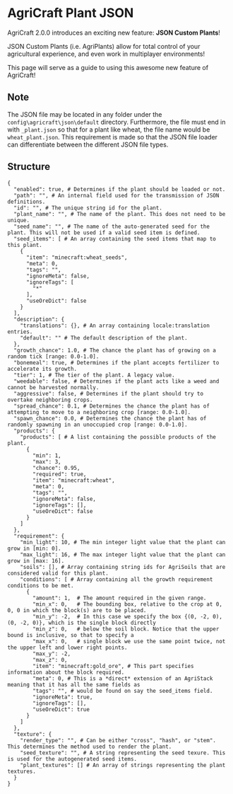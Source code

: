AgriCraft Plant JSON
==================================================

AgriCraft 2.0.0 introduces an exciting new feature: **JSON Custom Plants**!

JSON Custom Plants (i.e. AgriPlants) allow for total control of your agricultural experience, and even work in multiplayer environments!

This page will serve as a guide to using this awesome new feature of AgriCraft!

## Note
The JSON file may be located in any folder under the `config\agricraft\json\default` directory. Furthermore, the file must end in with `_plant.json` so that for a plant like wheat, the file name would be `wheat_plant.json`. This requirement is made so that the JSON file loader can differentiate between the different JSON file types.

## Structure
````
{
  "enabled": true, # Determines if the plant should be loaded or not.
  "path": "", # An internal field used for the transmission of JSON definitions.
  "id": "", # The unique string id for the plant.
  "plant_name": "", # The name of the plant. This does not need to be unique.
  "seed_name": "", # The name of the auto-generated seed for the plant. This will not be used if a valid seed item is defined.
  "seed_items": [ # An array containing the seed items that map to this plant.
    {
      "item": "minecraft:wheat_seeds",
      "meta": 0,
      "tags": "",
      "ignoreMeta": false,
      "ignoreTags": [
        "*"
      ],
      "useOreDict": false
    }
  ],
  "description": {
    "translations": {}, # An array containing locale:translation entries.
    "default": "" # The default description of the plant.
  },
  "growth_chance": 1.0, # The chance the plant has of growing on a random tick [range: 0.0-1.0].
  "bonemeal": true, # Determines if the plant accepts fertilizer to accelerate its growth.
  "tier": 1, # The tier of the plant. A legacy value.
  "weedable": false, # Determines if the plant acts like a weed and cannot be harvested normally.
  "aggressive": false, # Determines if the plant should try to overtake neighboring crops.
  "spread_chance": 0.1, # Determines the chance the plant has of attempting to move to a neighboring crop [range: 0.0-1.0].
  "spawn_chance": 0.0, # Determines the chance the plant has of randomly spawning in an unoccupied crop [range: 0.0-1.0].
  "products": {
    "products": [ # A list containing the possible products of the plant.
      {
        "min": 1,
        "max": 3,
        "chance": 0.95,
        "required": true,
        "item": "minecraft:wheat",
        "meta": 0,
        "tags": "",
        "ignoreMeta": false,
        "ignoreTags": [],
        "useOreDict": false
      }
    ]
  },
  "requirement": {
    "min_light": 10, # The min integer light value that the plant can grow in [min: 0].
    "max_light": 16, # The max integer light value that the plant can grow in [max: 16].
    "soils": [], # Array containing string ids for AgriSoils that are considered valid for this plant.
    "conditions": [ # Array containing all the growth requirement conditions to be met.
      {
        "amount": 1,  # The amount required in the given range.
        "min_x": 0,   # The bounding box, relative to the crop at 0, 0, 0 in which the block(s) are to be placed.
        "min_y": -2,  # In this case we specify the box {(0, -2, 0), (0, -2, 0)}, which is the single block directly
        "min_z": 0,   # below the soil block. Notice that the upper bound is inclusive, so that to specify a
        "max_x": 0,   # single block we use the same point twice, not the upper left and lower right points.
        "max_y": -2,
        "max_z": 0,
        "item": "minecraft:gold_ore", # This part specifies information about the block required.
        "meta": 0, # This is a *direct* extension of an AgriStack meaning that it has all the same fields as
        "tags": "", # would be found on say the seed_items field.
        "ignoreMeta": true,
        "ignoreTags": [],
        "useOreDict": true
      }
    ]
  },
  "texture": {
    "render_type": "", # Can be either "cross", "hash", or "stem". This determines the method used to render the plant.
    "seed_texture": "", # A string representing the seed texure. This is used for the autogenerated seed items.
    "plant_textures": [] # An array of strings representing the plant textures.
  }
}
````
